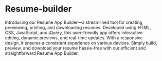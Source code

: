 # Resume-builder
Introducing our Resume App Builder—a streamlined tool for creating, previewing, printing, and downloading resumes. Developed using HTML, CSS, JavaScript, and jQuery, this user-friendly app offers interactive editing, dynamic previews, and real-time updates. With a responsive design, it ensures a consistent experience on various devices. Simply build, preview, and download your resume hassle-free with our efficient and straightforward Resume App Builder.
